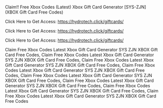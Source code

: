 Claim!! Free Xbox Codes (Latest) Xbox Gift Card Generator [SYS-ZJN] (XBOX Gift Card Free Codes)

Click Here to Get Access: https://hydrotech.click/giftcards/

Click Here to Get Access: https://hydrotech.click/giftcards/

Click Here to Get Access: https://hydrotech.click/giftcards/

Claim Free Xbox Codes Latest Xbox Gift Card Generator SYS ZJN XBOX Gift Card Free Codes, Claim Free Xbox Codes Latest Xbox Gift Card Generator SYS ZJN XBOX Gift Card Free Codes, Claim Free Xbox Codes Latest Xbox Gift Card Generator SYS ZJN XBOX Gift Card Free Codes, Claim Free Xbox Codes Latest Xbox Gift Card Generator SYS ZJN XBOX Gift Card Free Codes, Claim Free Xbox Codes Latest Xbox Gift Card Generator SYS ZJN XBOX Gift Card Free Codes, Claim Free Xbox Codes Latest Xbox Gift Card Generator SYS ZJN XBOX Gift Card Free Codes, Claim Free Xbox Codes Latest Xbox Gift Card Generator SYS ZJN XBOX Gift Card Free Codes, Claim Free Xbox Codes Latest Xbox Gift Card Generator SYS ZJN XBOX Gift Card Free Codes
